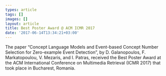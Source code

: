 ```yaml
---
types: article
tags: []
images: []
layout: article
title: Best Poster Award @ ACM ICMR 2017
date: '2017-06-14T13:34:21+03:00'
---
```

<p><span lang="EN-US">The paper “Concept Language Models and Event-based Concept Number Selection for Zero-example Event Detection”, by D. Galanopoulos, F. Markatopoulou, V. Mezaris, and I. Patras, received the Best Poster Award at the ACM International Conference on Multimedia Retrieval (ICMR 2017) that took place in Bucharest, Romania.</span></p>
